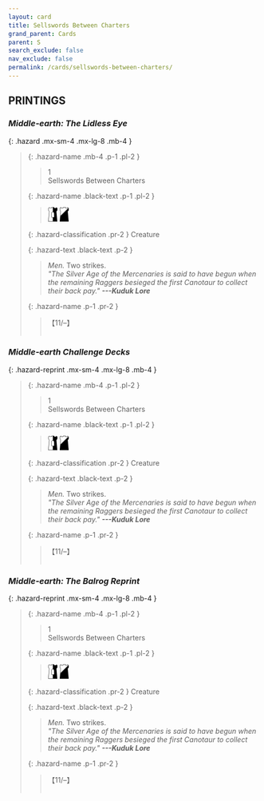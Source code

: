 ```yaml
---
layout: card
title: Sellswords Between Charters
grand_parent: Cards
parent: S
search_exclude: false
nav_exclude: false
permalink: /cards/sellswords-between-charters/
---
```


## PRINTINGS


### _Middle-earth: The Lidless Eye_

{: .hazard .mx-sm-4 .mx-lg-8 .mb-4 }
> {: .hazard-name .mb-4 .p-1 .pl-2 }
> > <div class="hazard-mp">1</div>
> > <div class="card-name">Sellswords Between Charters</div>
>
> {: .hazard-name .black-text .p-1 .pl-2 }
> > ![](/assets/images/border-hold.svg) ![](/assets/images/shadow-hold.svg)
>
> {: .hazard-classification .pr-2 }
> Creature
>
> {: .hazard-text .black-text .p-2 }
> > _Men._ Two strikes. <br>_"The Silver Age of the Mercenaries is said to have begun when the remaining Raggers besieged the first Canotaur to collect their back pay."_ ***---Kuduk Lore*** 
>
> {: .hazard-name .p-1 .pr-2 }
> > <div class="card-shield">【11/&ndash;】</div>
> > <div class="card-corruption">&nbsp;</div>

### _Middle-earth Challenge Decks_

{: .hazard-reprint .mx-sm-4 .mx-lg-8 .mb-4 }
> {: .hazard-name .mb-4 .p-1 .pl-2 }
> > <div class="hazard-mp">1</div>
> > <div class="card-name">Sellswords Between Charters</div>
>
> {: .hazard-name .black-text .p-1 .pl-2 }
> > ![](/assets/images/border-hold.svg) ![](/assets/images/shadow-hold.svg)
>
> {: .hazard-classification .pr-2 }
> Creature
>
> {: .hazard-text .black-text .p-2 }
> > _Men._ Two strikes. <br>_"The Silver Age of the Mercenaries is said to have begun when the remaining Raggers besieged the first Canotaur to collect their back pay."_ ***---Kuduk Lore*** 
>
> {: .hazard-name .p-1 .pr-2 }
> > <div class="card-shield">【11/&ndash;】</div>
> > <div class="card-corruption-white">&nbsp;</div>

### _Middle-earth: The Balrog Reprint_

{: .hazard-reprint .mx-sm-4 .mx-lg-8 .mb-4 }
> {: .hazard-name .mb-4 .p-1 .pl-2 }
> > <div class="hazard-mp">1</div>
> > <div class="card-name">Sellswords Between Charters</div>
>
> {: .hazard-name .black-text .p-1 .pl-2 }
> > ![](/assets/images/border-hold.svg) ![](/assets/images/shadow-hold.svg)
>
> {: .hazard-classification .pr-2 }
> Creature
>
> {: .hazard-text .black-text .p-2 }
> > _Men._ Two strikes. <br>_"The Silver Age of the Mercenaries is said to have begun when the remaining Raggers besieged the first Canotaur to collect their back pay."_ ***---Kuduk Lore*** 
>
> {: .hazard-name .p-1 .pr-2 }
> > <div class="card-shield">【11/&ndash;】</div>
> > <div class="card-corruption-white">&nbsp;</div>
